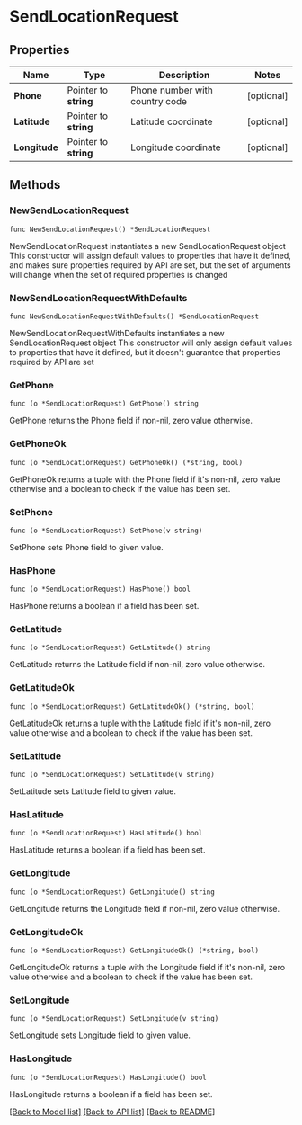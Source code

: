 # SendLocationRequest

## Properties

Name | Type | Description | Notes
------------ | ------------- | ------------- | -------------
**Phone** | Pointer to **string** | Phone number with country code | [optional] 
**Latitude** | Pointer to **string** | Latitude coordinate | [optional] 
**Longitude** | Pointer to **string** | Longitude coordinate | [optional] 

## Methods

### NewSendLocationRequest

`func NewSendLocationRequest() *SendLocationRequest`

NewSendLocationRequest instantiates a new SendLocationRequest object
This constructor will assign default values to properties that have it defined,
and makes sure properties required by API are set, but the set of arguments
will change when the set of required properties is changed

### NewSendLocationRequestWithDefaults

`func NewSendLocationRequestWithDefaults() *SendLocationRequest`

NewSendLocationRequestWithDefaults instantiates a new SendLocationRequest object
This constructor will only assign default values to properties that have it defined,
but it doesn't guarantee that properties required by API are set

### GetPhone

`func (o *SendLocationRequest) GetPhone() string`

GetPhone returns the Phone field if non-nil, zero value otherwise.

### GetPhoneOk

`func (o *SendLocationRequest) GetPhoneOk() (*string, bool)`

GetPhoneOk returns a tuple with the Phone field if it's non-nil, zero value otherwise
and a boolean to check if the value has been set.

### SetPhone

`func (o *SendLocationRequest) SetPhone(v string)`

SetPhone sets Phone field to given value.

### HasPhone

`func (o *SendLocationRequest) HasPhone() bool`

HasPhone returns a boolean if a field has been set.

### GetLatitude

`func (o *SendLocationRequest) GetLatitude() string`

GetLatitude returns the Latitude field if non-nil, zero value otherwise.

### GetLatitudeOk

`func (o *SendLocationRequest) GetLatitudeOk() (*string, bool)`

GetLatitudeOk returns a tuple with the Latitude field if it's non-nil, zero value otherwise
and a boolean to check if the value has been set.

### SetLatitude

`func (o *SendLocationRequest) SetLatitude(v string)`

SetLatitude sets Latitude field to given value.

### HasLatitude

`func (o *SendLocationRequest) HasLatitude() bool`

HasLatitude returns a boolean if a field has been set.

### GetLongitude

`func (o *SendLocationRequest) GetLongitude() string`

GetLongitude returns the Longitude field if non-nil, zero value otherwise.

### GetLongitudeOk

`func (o *SendLocationRequest) GetLongitudeOk() (*string, bool)`

GetLongitudeOk returns a tuple with the Longitude field if it's non-nil, zero value otherwise
and a boolean to check if the value has been set.

### SetLongitude

`func (o *SendLocationRequest) SetLongitude(v string)`

SetLongitude sets Longitude field to given value.

### HasLongitude

`func (o *SendLocationRequest) HasLongitude() bool`

HasLongitude returns a boolean if a field has been set.


[[Back to Model list]](../README.md#documentation-for-models) [[Back to API list]](../README.md#documentation-for-api-endpoints) [[Back to README]](../README.md)


